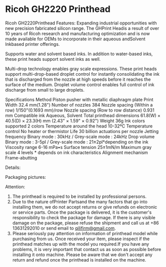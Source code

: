 # Ricoh GH2220 Printhead

Ricoh GH2220Printhead
Features:
Expanding industrial opportunities with new precision fabricated silicon range.
The GHPrint Headis a result of over 10 years of Ricoh research and manufacturing optimization and is now made available for OEMs to incorporate in their aqueous andSolvent Inkbased printer offerings.

Supports water and solvent based inks.
In addition to water-based inks, these print heads support solvent inks as well.

Multi-drop technology enables gray scale expressions.
These print heads support multi-drop-based droplet control for instantly consolidating the ink that is discharged from the nozzle at high speeds before it reaches the surface of the medium. Droplet volume control enables full control of ink discharge from small to large droplets.

Specifications
Method	Piston pusher with metallic    diaphragm plate
Print Width	32.4 mm(1.28")
Number of nozzles	384
Nozzle spacing (Within a row)	1/150"(0.1693 mm)/row
Nozzle spacing (Row to row distance)	0.931 mm
Compatible ink	Aqueous, Solvent
Total printhead dimensions	61.8(W) × 40.5(D) × 23.3(H) mm (2.43" ×    1.59" × 0.92")
Weight	36g
Ink colors supported	2 colors
Temperature around the head	10-32ºC
Temperature control	No heater or thermistor
Life	30 billion actuations per nozzle
Jetting frequency	Binary mode : 30kHz / Grey-scale mode : 24kHz
Drop volume	Binary mode :    3-5pl / Grey-scale mode : 21±2pl*depending on the ink
Viscosity range	6-16 mPa•s
Surface tension	25±1mN/m
Maximum gray scale	4 levels * depends on ink characteristics
Alignment mechanism	Frame-abutting


Details:



Packaging pictures:

Attention:
1. The printhead is required to be installed by professional persons.
2. Due to the nature ofPrinter Partsand the many factors that go into installing them, we do not accept returns or give refunds on electronic or service parts. Once the package is delivered, it is the customer's responsibility to check the package for damage. If there is any visible damage on the package, please refuse the shipment and call us at +86 13631292010 or send email to qilifirm@gmail.com.
3. Please seriously pay attention on information of printhead model while purchasing from us. Once received your item, please inspect if the printhead matches up with the model you required.If you have any problems, it is very important that contact us as soon as possible before installing it onto machine. Please be aware that we don't accept any return and refund once the printhead is installed on the machine.
